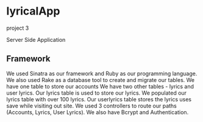 # lyricalApp
project 3

Server Side Application

## Framework
We used Sinatra as our framework and Ruby as our programming language. We also used Rake as a database tool to create and migrate our tables.
We have one table to store our accounts
We have two other tables - lyrics and user lyrics. Our lyrics table is used to store our lyrics. We populated our lyrics table with over 100 lyrics. Our userlyrics table stores the lyrics uses save while visiting out site.
We used 3 controllers to route our paths (Accounts, Lyrics, User Lyrics). 
We also have Bcrypt and Authentication.
